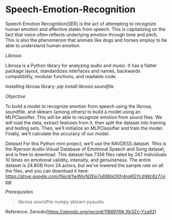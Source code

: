 # Speech-Emotion-Recognition
Speech Emotion Recognition(SER) is the act of attempting to recognize human emotion and affective states from speech. This is capitalizing on the fact that voice often reflects underlying emotion through tone and pitch. This is also the phenomenon that animals like dogs and horses employ to be able to understand human emotion.

*Librosa*

Librosa is a Python library for analyzing audio and music. It has a flatter package layout, standardizes interfaces and names, backwards compatibility, modular functions, and readable code. 

Installing librosa library: *pip install librosa soundfile*

*Objective*

To build a model to recognize emotion from speech using the librosa, soundfile, and sklearn (among others) to build a model using an MLPClassifier. This will be able to recognize emotion from sound files. We will load the data, extract features from it, then split the dataset into training and testing sets. Then, we’ll initialize an MLPClassifier and train the model. Finally, we’ll calculate the accuracy of our model.

*Dataset*
For this Python mini project, we’ll use the RAVDESS dataset. Tthis is the Ryerson Audio-Visual Database of Emotional Speech and Song dataset, and is free to download. This dataset has 7356 files rated by 247 individuals 10 times on emotional validity, intensity, and genuineness. The entire dataset is 24.8GB from 24 actors, but we’ve lowered the sample rate on all the files, and you can download it here: *https://drive.google.com/file/d/1wWsrN2Ep7x6lWqOXfr4rpKGYrJhWc8z7/view*

*Prerequisites*

> librosa 
> soundfile 
> numpy 
> sklearn
> pyaudio







Reference: Zenodo(https://zenodo.org/record/1188976#.Xb3Zn-Yza92)

